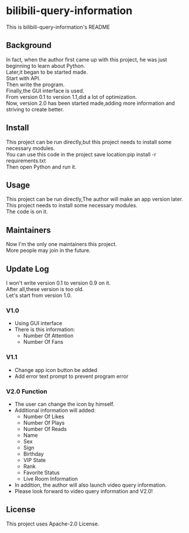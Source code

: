 # bilibili-query-information
This is bilibili-query-information's README
## Background
In fact, when the author first came up with this project, he was just beginning to learn about Python.  
Later,it began to be started made.  
Start with API.  
Then write the program.  
Finally,the GUI interface is used.  
From version 0.1 to version 1.1,did a lot of optimization.  
Now, version 2.0 has been started made,adding more information and striving to create better.
## Install
This project can be run directly,but this project needs to install some necessary modules.  
You can use this code in the project save location:pip install -r requirements.txt  
Then open Python and run it.
## Usage
This project can be run directly,The author will make an app version later.  
This project needs to install some necessary modules.  
The code is on it.
## Maintainers
Now I'm the only one maintainers this project.  
More people may join in the future.
## Update Log
I won't write version 0.1 to version 0.9 on it.  
After all,these version is too old.  
Let's start from version 1.0.
### V1.0
* Using GUI interface
* There is this information:
    * Number Of Attention
    * Number Of Fans
### V1.1
* Change app icon button be added
* Add error text prompt to prevent program error
### V2.0 Function
* The user can change the icon by himself.
* Additional information will added:
    * Number Of Likes
    * Number Of Plays
    * Number Of Reads
    * Name
    * Sex
    * Sign
    * Birthday
    * VIP State
    * Rank
    * Favorite Status
    * Live Room Information  
* In addition, the author will also launch video query information.  
* Please look forward to video query information and V2.0!
## License
This project uses Apache-2.0 License.

